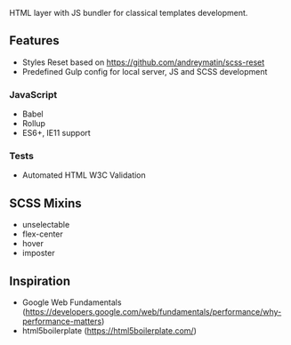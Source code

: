 HTML layer with JS bundler for classical templates development.

## Features

- Styles Reset based on https://github.com/andreymatin/scss-reset
- Predefined Gulp config for local server, JS and SCSS development

### JavaScript

- Babel
- Rollup
- ES6+, IE11 support

### Tests

- Automated HTML W3C Validation

## SCSS Mixins

- unselectable
- flex-center
- hover
- imposter

## Inspiration

- Google Web Fundamentals (https://developers.google.com/web/fundamentals/performance/why-performance-matters)
- html5boilerplate (https://html5boilerplate.com/)
